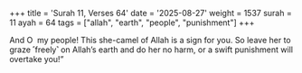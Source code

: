 +++
title = 'Surah 11, Verses 64'
date = '2025-08-27'
weight = 1537
surah = 11
ayah = 64
tags = ["allah", "earth", "people", "punishment"]
+++

And O  my people! This she-camel of Allah is a sign for you. So leave her to graze ˹freely˺ on Allah’s earth and do her no harm, or a swift punishment will overtake you!”